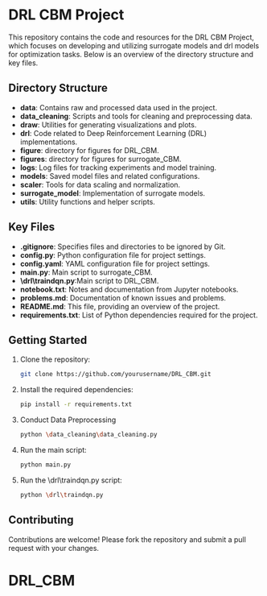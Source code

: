 # DRL CBM Project

This repository contains the code and resources for the DRL CBM Project, which focuses on developing and utilizing surrogate models and drl models for optimization tasks. Below is an overview of the directory structure and key files.

## Directory Structure

- **data**: Contains raw and processed data used in the project.
- **data_cleaning**: Scripts and tools for cleaning and preprocessing data.
- **draw**: Utilities for generating visualizations and plots.
- **drl**: Code related to Deep Reinforcement Learning (DRL) implementations.
- **figure**: directory for figures for DRL_CBM.
- **figures**: directory for figures for surrogate_CBM.
- **logs**: Log files for tracking experiments and model training.
- **models**: Saved model files and related configurations.
- **scaler**: Tools for data scaling and normalization.
- **surrogate_model**: Implementation of surrogate models.
- **utils**: Utility functions and helper scripts.

## Key Files

- **.gitignore**: Specifies files and directories to be ignored by Git.
- **config.py**: Python configuration file for project settings.
- **config.yaml**: YAML configuration file for project settings.
- **main.py**: Main script to surrogate_CBM.
- **\drl\traindqn.py**:Main script to DRL_CBM.
- **notebook.txt**: Notes and documentation from Jupyter notebooks.
- **problems.md**: Documentation of known issues and problems.
- **README.md**: This file, providing an overview of the project.
- **requirements.txt**: List of Python dependencies required for the project.

## Getting Started

1. Clone the repository:
   ```bash
   git clone https://github.com/yourusername/DRL_CBM.git
   ```
2. Install the required dependencies:
   ```bash
   pip install -r requirements.txt
   ```
3. Conduct Data Preprocessing
   ```bash
   python \data_cleaning\data_cleaning.py
   ```
4. Run the main script:
   ```bash
   python main.py
   ```
5. Run the \drl\traindqn.py script:
   ```bash
   python \drl\traindqn.py
   ```

## Contributing

Contributions are welcome! Please fork the repository and submit a pull request with your changes.
# DRL_CBM
